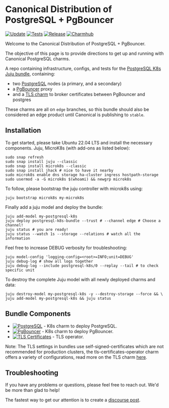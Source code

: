 # Canonical Distribution of PostgreSQL + PgBouncer

[![Update](https://github.com/canonical/postgresql-k8s-bundle/actions/workflows/on_bundle_update_available.yaml/badge.svg?branch=main)](https://github.com/canonical/postgresql-k8s-bundle/actions/workflows/on_bundle_update_available.yaml?query=branch%3Amain)
[![Tests](https://github.com/canonical/postgresql-k8s-bundle/actions/workflows/ci.yaml/badge.svg?branch=main&event=schedule)](https://github.com/canonical/postgresql-k8s-bundle/actions/workflows/ci.yaml?query=branch%3Amain+event%3Aschedule)
[![Release](https://github.com/canonical/postgresql-k8s-bundle/actions/workflows/release.yaml/badge.svg?branch=main&event=push)](https://github.com/canonical/postgresql-k8s-bundle/actions/workflows/release.yaml?query=branch%3Amain+event%3Apush)
[![Charmhub](https://charmhub.io/postgresql-k8s-bundle/badge.svg)](https://charmhub.io/postgresql-k8s-bundle)

Welcome to the Canonical Distribution of PostgreSQL + PgBouncer.

The objective of this page is to provide directions to get up and running with Canonical PostgreSQL charms.

A repo containing infrastructure, configs, and tests for the [PostgreSQL K8s Juju bundle](https://charmhub.io/postgresql-k8s-bundle?channel=edge), containing: 
- two [PostgreSQL](https://charmhub.io/postgresql-k8s?channel=edge) nodes (a primary, and a secondary)
- a [PgBouncer](https://charmhub.io/pgbouncer-k8s?channel=edge) proxy
- and a [TLS charm](https://charmhub.io/tls-certificates-operator?channel=edge) to broker certificates between PgBouncer and postgres

These charms are all on `edge` branches, so this bundle should also be considered an edge product until Canonical is publishing to `stable`.

## Installation

To get started, please take Ubuntu 22.04 LTS and install the
necessary components. Juju, MicroK8s (with add-ons as listed below):

```shell
sudo snap refresh
sudo snap install juju --classic
sudo snap install microk8s --classic
sudo snap install jhack # nice to have it nearby
sudo microk8s enable dns storage ha-cluster ingress hostpath-storage
sudo usermod -a -G microk8s $(whoami) && newgrp microk8s
```

To follow, please bootstrap the juju controller with microk8s using:

```shell
juju bootstrap microk8s my-microk8s
```

Finally add a juju model and deploy the bundle:

```shell
juju add-model my-postgresql-k8s
juju deploy postgresql-k8s-bundle --trust # --channel edge # Choose a channel!
juju status # you are ready!
juju status --watch 1s --storage --relations # watch all the information
```

Feel free to increase DEBUG verbosity for troubleshooting:

```shell
juju model-config 'logging-config=<root>=INFO;unit=DEBUG'
juju debug-log # show all logs together
juju debug-log --include postgresql-k8s/0 --replay --tail # to check specific unit
```

To destroy the complete Juju model with all newly deployed charms and data:

```shell
juju destroy-model my-postgresql-k8s -y --destroy-storage --force && \
juju add-model my-postgresql-k8s && juju status
```

## Bundle Components

- [![PostgreSQL](https://charmhub.io/postgresql-k8s/badge.svg?channel=edge)](https://charmhub.io/postgresql-k8s?channel=edge)  - K8s charm to deploy PostgreSQL.
- [![PgBouncer](https://charmhub.io/pgbouncer-k8s/badge.svg?channel=edge)](https://charmhub.io/pgbouncer-k8s?channel=edge) - K8s charm to deploy PgBouncer.
- [![TLS Certificates](https://charmhub.io/tls-certificates-operator/badge.svg)](https://charmhub.io/tls-certificates-operator) - TLS operator.

Note: The TLS settings in bundles use self-signed-certificates which are not recommended for production clusters, the tls-certificates-operator charm offers a variety of configurations, read more on the TLS charm [here](https://charmhub.io/tls-certificates-operator).

## Troubleshooting

If you have any problems or questions, please feel free to reach out. We'd be more than glad to help!

The fastest way to get our attention is to create a [discourse post](https://discourse.charmhub.io/).
